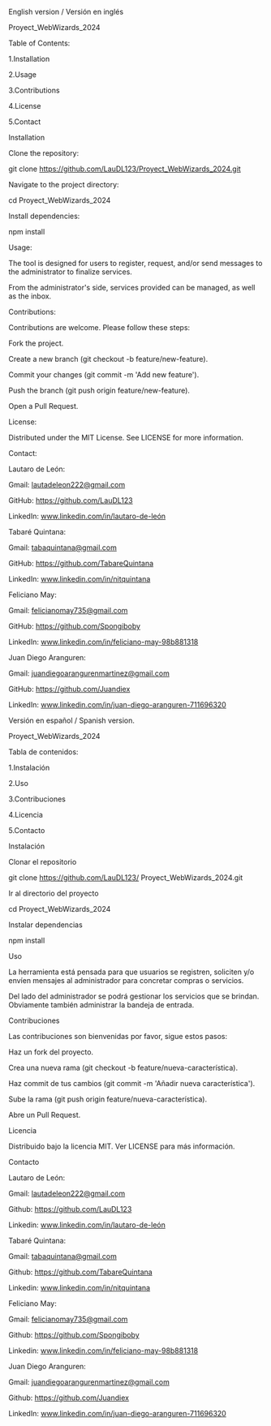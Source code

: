 English version / Versión en inglés 

Proyect_WebWizards_2024 

 

Table of Contents: 

1.Installation 

2.Usage 

3.Contributions 

4.License 

5.Contact 

 

 

Installation 

Clone the repository:                                                                                                                                         

git clone https://github.com/LauDL123/Proyect_WebWizards_2024.git 

 

Navigate to the project directory: 

cd Proyect_WebWizards_2024 

 

Install dependencies: 

npm install 

 

 

Usage: 

The tool is designed for users to register, request, and/or send messages to the administrator to finalize services. 

From the administrator's side, services provided can be managed, as well as the inbox. 

 

Contributions: 

Contributions are welcome. Please follow these steps: 

Fork the project. 

Create a new branch (git checkout -b feature/new-feature). 

Commit your changes (git commit -m 'Add new feature'). 

Push the branch (git push origin feature/new-feature). 

Open a Pull Request. 

 

License: 

Distributed under the MIT License. See LICENSE for more information. 

 

Contact: 

Lautaro de León: 

Gmail: lautadeleon222@gmail.com 

GitHub: https://github.com/LauDL123 

LinkedIn: www.linkedin.com/in/lautaro-de-león 

 

Tabaré Quintana: 

Gmail: tabaquintana@gmail.com 

GitHub: https://github.com/TabareQuintana 

LinkedIn: www.linkedin.com/in/nitquintana 



Feliciano May: 

Gmail: felicianomay735@gmail.com 

GitHub: https://github.com/Spongiboby 

LinkedIn: www.linkedin.com/in/feliciano-may-98b881318



Juan Diego Aranguren: 

Gmail: juandiegoarangurenmartinez@gmail.com 

GitHub: https://github.com/Juandiex 

LinkedIn: www.linkedin.com/in/juan-diego-aranguren-711696320 

 

 

Versión en español / Spanish version. 

Proyect_WebWizards_2024 

 

Tabla de contenidos: 

1.Instalación  

2.Uso  

3.Contribuciones  

4.Licencia  

5.Contacto 

 

 

Instalación 

Clonar el repositorio 

git clone https://github.com/LauDL123/ Proyect_WebWizards_2024.git 

  

Ir al directorio del proyecto 

cd Proyect_WebWizards_2024 

  

Instalar dependencias 

npm install 

 

Uso 

La herramienta está pensada para que usuarios se registren, soliciten y/o envíen mensajes al administrador para concretar compras o servicios.  

Del lado del administrador se podrá gestionar los servicios que se brindan. Obviamente también administrar la bandeja de entrada. 

 

 

Contribuciones 

Las contribuciones son bienvenidas por favor, sigue estos pasos: 

Haz un fork del proyecto. 

Crea una nueva rama (git checkout -b feature/nueva-característica). 

Haz commit de tus cambios (git commit -m 'Añadir nueva característica'). 

Sube la rama (git push origin feature/nueva-característica). 

Abre un Pull Request. 

 

Licencia 

Distribuido bajo la licencia MIT. Ver LICENSE para más información. 



Contacto 

 

Lautaro de León:  

Gmail: lautadeleon222@gmail.com

Github: https://github.com/LauDL123 

Linkedin: www.linkedin.com/in/lautaro-de-león 

 

Tabaré Quintana:  

Gmail: tabaquintana@gmail.com 

Github: https://github.com/TabareQuintana 

Linkedin: www.linkedin.com/in/nitquintana 

 

Feliciano May:  

Gmail: felicianomay735@gmail.com 

Github: https://github.com/Spongiboby 

Linkedin: www.linkedin.com/in/feliciano-may-98b881318 

 

Juan Diego Aranguren:  

Gmail: juandiegoarangurenmartinez@gmail.com 

Github: https://github.com/Juandiex

LinkedIn: www.linkedin.com/in/juan-diego-aranguren-711696320
